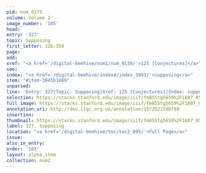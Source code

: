 ```yaml
---
pid: num_0375
volume: Volume 2
image_number: '105'
head: 
entry: '327'
topic: Supposing
first_letter: 326-350
page: 
add: 
xref: "<a href='/digital-beehive/num1/num_0130/'>125 [Conjectures]</a>"
see: 
index: "<a href='/digital-beehive/index4/index_3993/'>supposing</a>"
item: "#item-3045b1669"
unparsed: 
line: 'Entry: 327|Topic: Supposing|Xref: 125 [Conjectures]|Index: supposing|#item-3045b1669'
selection: https://stacks.stanford.edu/image/iiif/fm855tg5659%2F1607_0572/329,3059,3001,679/full/0/default.jpg
full_image: https://stacks.stanford.edu/image/iiif/fm855tg5659%2F1607_0572/full/full/0/default.jpg
annotation_uri: http://dev.llgc.org.uk/annotation/1572021596799
insertion: 
thumbnail: https://stacks.stanford.edu/image/iiif/fm855tg5659%2F1607_0572/329,3059,600,180/250,/0/default.jpg
label: 327. Supposing
location: "<a href='/digital-beehive/toc/toc2_095/'>Full Page</a>"
issue: 
also_in_entry: 
order: '103'
layout: alpha_item
collection: num2
---
```

